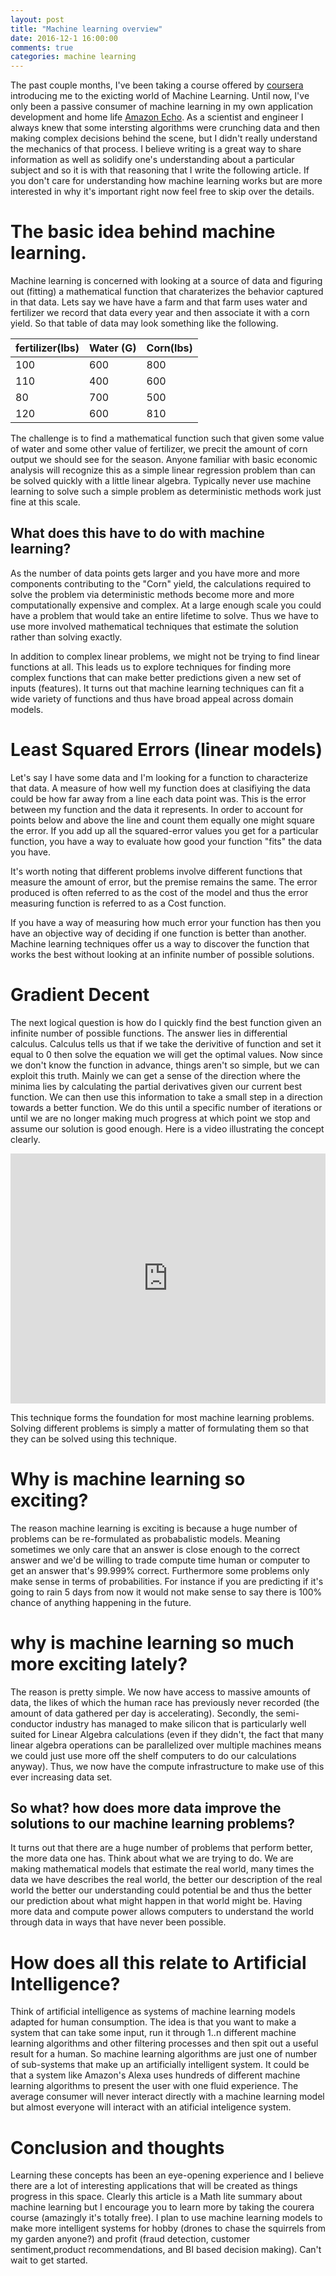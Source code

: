 ```yaml
---
layout: post
title: "Machine learning overview"
date: 2016-12-1 16:00:00
comments: true
categories: machine learning
---
```


The past couple months, I've been taking a course offered by [coursera](https://www.coursera.org/learn/machine-learning) introducing me to the exicting world of Machine Learning.  Until now, I've only been a passive consumer of machine learning in my own application development and home life [Amazon Echo](https://www.amazon.com/gp/product/B00X4WHP5E).  As a scientist and engineer I always knew that some intersting algorithms were crunching data and then making complex decisions behind the scene, but I didn't really understand the mechanics of that process.  I believe writing is a great way to share information as well as solidify one's understanding about a particular subject and so it is with that reasoning that I write the following article.  If you don't care for understanding how machine learning works but are more interested in why it's important right now feel free to skip over the details.


# The basic idea behind machine learning.

Machine learning is concerned with looking at a source of data and figuring out (fitting) a mathematical function that charaterizes the behavior captured in that data.  Lets say we have have a farm and that farm uses water and fertilizer we record that data every year and then associate it with a corn yield.  So that table of data may look something like the following.

|fertilizer(lbs)|Water (G)  |Corn(lbs)  |
|---------------|-----------|-----------|
|100            |600        |800        |
|110            |400        |600        |
|80             |700        |500        |
|120            |600        |810        |

The challenge is to find a mathematical function such that given some value of water and some other value of fertilizer, we precit the amount of corn output we should see for the season.  Anyone familiar with basic economic analysis will recognize this as a simple linear regression problem than can be solved quickly with a little linear algebra.  Typically never use machine learning to solve such a simple problem as deterministic methods work just fine at this scale.  

## What does this have to do with machine learning?  

As the number of data points gets larger and you have more and more components contributing to the "Corn" yield, the calculations required to solve the problem via deterministic methods become more and more computationally expensive and complex.  At a large enough scale you could have a problem that would take an entire lifetime to solve.  Thus we have to use more involved mathematical techniques that estimate the solution rather than solving exactly.

In addition to complex linear problems, we might not be trying to find linear functions at all.  This leads us to explore techniques for finding more complex functions that can make better predictions given a new set of inputs (features).  It turns out that machine learning techniques can fit a wide variety of functions and thus have broad appeal across domain models.

# Least Squared Errors (linear models)

Let's say I have some data and I'm looking for a function to characterize that data.  A measure of how well my function does at clasifiying the data could be how far away from a line each data point was.  This is the error between my function and the data it represents.  In order to account for points below and above the line and count them equally one might square the error.  If you add up all the squared-error values you get for a particular function, you have a way to evaluate how good your function "fits" the data you have.

It's worth noting that different problems involve different functions that measure the amount of error, but the premise remains the same.  The error produced is often referred to as the cost of the model and thus the error measuring function is referred to as a Cost function.

If you have a way of measuring how much error your function has then you have an objective way of deciding if one function is better than another.  Machine learning techniques offer us a way to discover the function that works the best without looking at an infinite number of possible solutions.

# Gradient Decent

The next logical question is how do I quickly find the best function given an infinite number of possible functions.  The answer lies in differential calculus.  Calculus tells us that if we take the derivitive of function and set it equal to 0 then solve the equation we will get the optimal values.  Now since we don't know the function in advance, things aren't so simple, but we can exploit this truth. Mainly we can get a sense of the direction where the minima lies by calculating the partial derivatives given our current best function.  We can then use this information to take a small step in a direction towards a better function.  We do this until a specific number of iterations or until we are no longer making much progress at which point we stop and assume our solution is good enough.  Here is a video illustrating the concept clearly.

<iframe width="100%" height="400" src="https://www.youtube.com/embed/eikJboPQDT0" frameborder="0" allowfullscreen></iframe>

This technique forms the foundation for most machine learning problems. Solving different problems is simply a matter of formulating them so that they can be solved using this technique.


# Why is machine learning so exciting?

The reason machine learning is exciting is because a huge number of problems can be re-formulated as probabalistic models.  Meaning sometimes we only care that an answer is close enough to the correct answer and we'd be willing to trade compute time human or computer to get an answer that's 99.999% correct. Furthermore some problems only make sense in terms of probabilities.  For instance if you are predicting if it's going to rain 5 days from now it would not make sense to say there is 100% chance of anything happening in the future.

# why is machine learning so much more exciting lately?

The reason is pretty simple.  We now have access to massive amounts of data, the likes of which the human race has previously never recorded (the amount of data gathered per day is accelerating).  Secondly, the semi-conductor industry has managed to make silicon that is particularly well suited for Linear Algebra calculations (even if they didn't, the fact that many linear algebra operations can be parallelized over multiple machines means we could just use more off the shelf computers to do our calculations anyway).  Thus, we now have the compute infrastructure to make use of this ever increasing data set.  

## So what? how does more data improve the solutions to our machine learning problems?  

It turns out that there are a huge number of problems that perform better, the more data one has.  Think about what we are trying to do. We are making mathematical models that estimate the real world, many times the data we have describes the real world, the better our description of the real world the better our understanding could potential be and thus the better our prediction about what might happen in that world might be.  Having more data and compute power allows computers to understand the world through data in ways that have never been possible.

# How does all this relate to Artificial Intelligence?

Think of artificial intelligence as systems of machine learning models adapted for human consumption.  The idea is that you want to make a system that can take some input, run it through 1..n different machine learning algorithms and other filtering processes and then spit out a useful result for a human.  So machine learning algorithms are just one of number of sub-systems that make up an artificially intelligent system.  It could be that a system like Amazon's Alexa uses hundreds of different machine learning algorithms to present the user with one fluid experience. The average consumer will never interact directly with a machine learning model but almost everyone will interact with an atificial inteligence system.

# Conclusion and thoughts

Learning these concepts has been an eye-opening experience and I believe there are a lot of interesting applications that will be created as things progress in this space.  Clearly this article is a Math lite summary about machine learning but I encourage you to learn more by taking the courera course (amazingly it's totally free).  I plan to use machine learning models to make more intelligent systems for hobby (drones to chase the squirrels from my garden anyone?) and profit (fraud detection, customer sentiment,product recommendations, and BI based decision making). Can't wait to get started.
